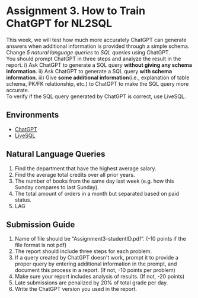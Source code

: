 # Assignment 3. How to Train ChatGPT for NL2SQL
This week, we will test how much more accurately ChatGPT can generate answers when additional information is provided through a simple schema. <br/>
Change *5 natural language queries* to *SQL queries* using ChatGPT.<br/>
You should prompt ChatGPT in three steps and analyze the result in the report.
    i) Ask ChatGPT to generate a SQL query **without giving any schema information**.
    ii) Ask ChatGPT to generate a SQL query **with schema information**.
    iii) Give **some additional information**(i.e., explanation of table schema, PK/FK relationship, etc.) to ChatGPT to make the SQL query more accurate. <br/>
To verify if the SQL query generated by ChatGPT is correct, use LiveSQL. 


## Environments
- [ChatGPT](https://chat.openai.com/)
- [LiveSQL](https://livesql.oracle.com/)

## Natural Language Queries
1. Find the department that have the highest average salary.
2. Find the average total credits over all prior years.
3. The number of books from the same day last week (e.g. how this Sunday compares to last Sunday).
4. The total amount of orders in a month but separated based on paid status.
5. LAG

## Submission Guide
1. Name of file should be “Assignment3-studentID.pdf”. (-10 points if the file format is not pdf) <br/>
2. The report should include three steps for each problem. <br/>
3. If a query created by ChatGPT doesn't work, prompt it to provide a proper query by entering additional
information in the prompt, and document this process in a report. (If not, -10 points per problem) <br/>
1. Make sure your report includes analysis of results. (If not, -20 points) <br/>
2. Late submissions are penalized by 20% of total grade per day. <br/>
3. Write the ChatGPT version you used in the report. <br/>